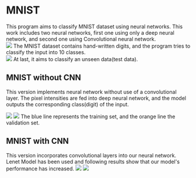 # MNIST
This program aims to classify MNIST dataset using neural networks. This work includes two neural networks, first one using only a deep neural network, and second one using Convolutional neural network.
<br/>
![](https://github.com/Rietchie0119/Lane-detection/assets/28763133/4a94aade-63fc-4fa0-9677-f4dc6221cd11)
The MNIST dataset contains hand-written digits, and the program tries to classify the input into 10 classes.
<br/>
![](https://github.com/Rietchie0119/Lane-detection/assets/28763133/45ad1de4-77a6-4289-8597-e2e4a7c739ed)
At last, it aims to classify an unseen data(test data).
## MNIST without CNN
This version implements neural network without use of a convolutional layer. The pixel intensities are fed into deep neural network, and the model outputs the corresponding class(digit) of the input.

![](https://github.com/Rietchie0119/Lane-detection/assets/28763133/8068014b-95e4-441c-b46b-44884e255ca8)
![](https://github.com/Rietchie0119/Lane-detection/assets/28763133/7b064dc2-64fb-4738-9328-f0be6596ad28)
The blue line represents the training set, and the orange line the validation set.

## MNIST with CNN
This version incorporates convolutional layers into our neural network. Lenet Model has been used and following results show that our model's performance has increased.
![](https://github.com/Rietchie0119/Lane-detection/assets/28763133/e90f46d3-5553-4ce1-9ee0-57b53c31831f)
![](https://github.com/Rietchie0119/Lane-detection/assets/28763133/916d1db7-5f7a-4a97-b1e4-037265ae65c7)
